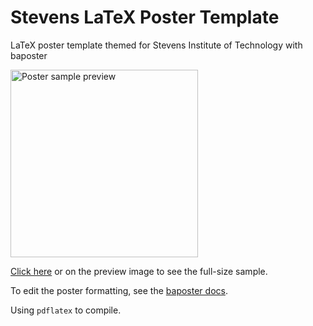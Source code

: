 # Stevens LaTeX Poster Template
LaTeX poster template themed for Stevens Institute of Technology with baposter

<a href="https://keevindoherty.github.io/stevens_latex_poster/poster_portrait.pdf" ><img src="https://keevindoherty.github.io/img/poster_portrait-preview.jpg" width=300px alt="Poster sample preview"></a>


[Click here](https://keevindoherty.github.io/stevens_latex_poster/poster_portrait.pdf) or on the preview image to see the full-size sample.

To edit the poster formatting, see the [baposter docs](http://www.brian-amberg.de/uni/poster/).

Using `pdflatex` to compile.